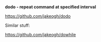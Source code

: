 **dodo - repeat command at specified interval**

https://github.com/jakeogh/dodo

Similar stuff:

https://github.com/jakeogh/dowhile



